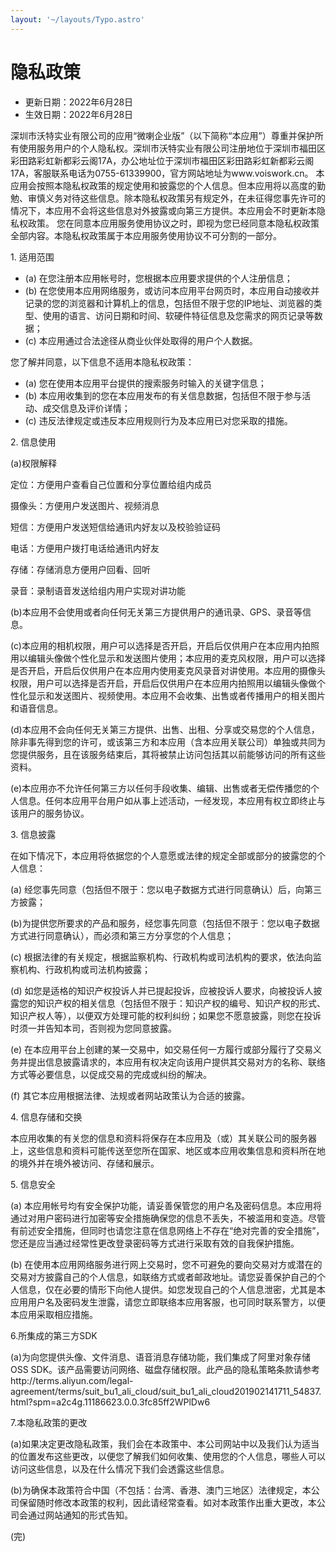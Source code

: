 ```yaml
---
layout: '~/layouts/Typo.astro'
---
```


# 隐私政策

- 更新日期：2022年6月28日
- 生效日期：2022年6月28日

深圳市沃特实业有限公司的应用“微喇企业版”（以下简称“本应用”）尊重并保护所有使用服务用户的个人隐私权。深圳市沃特实业有限公司注册地位于深圳市福田区彩田路彩虹新都彩云阁17A，办公地址位于深圳市福田区彩田路彩虹新都彩云阁17A，客服联系电话为0755-61339900，官方网站地址为www.voiswork.cn。
本应用会按照本隐私权政策的规定使用和披露您的个人信息。但本应用将以高度的勤勉、审慎义务对待这些信息。除本隐私权政策另有规定外，在未征得您事先许可的情况下，本应用不会将这些信息对外披露或向第三方提供。本应用会不时更新本隐私权政策。 您在同意本应用服务使用协议之时，即视为您已经同意本隐私权政策全部内容。本隐私权政策属于本应用服务使用协议不可分割的一部分。

1\. 适用范围

- (a) 在您注册本应用帐号时，您根据本应用要求提供的个人注册信息；
- (b) 在您使用本应用网络服务，或访问本应用平台网页时，本应用自动接收并记录的您的浏览器和计算机上的信息，包括但不限于您的IP地址、浏览器的类型、使用的语言、访问日期和时间、软硬件特征信息及您需求的网页记录等数据；
- (c) 本应用通过合法途径从商业伙伴处取得的用户个人数据。

您了解并同意，以下信息不适用本隐私权政策：

- (a) 您在使用本应用平台提供的搜索服务时输入的关键字信息；
- (b) 本应用收集到的您在本应用发布的有关信息数据，包括但不限于参与活动、成交信息及评价详情；
- (c) 违反法律规定或违反本应用规则行为及本应用已对您采取的措施。

2\. 信息使用

(a)权限解释

定位：方便用户查看自己位置和分享位置给组内成员

摄像头：方便用户发送图片、视频消息

短信：方便用户发送短信给通讯内好友以及校验验证码

电话：方便用户拨打电话给通讯内好友

存储：存储消息方便用户回看、回听

录音：录制语音发送给组内用户实现对讲功能

(b)本应用不会使用或者向任何无关第三方提供用户的通讯录、GPS、录音等信息。

(c)本应用的相机权限，用户可以选择是否开启，开启后仅供用户在本应用内拍照用以编辑头像做个性化显示和发送图片使用；本应用的麦克风权限，用户可以选择是否开启，开启后仅供用户在本应用内使用麦克风录音对讲使用。本应用的摄像头权限，用户可以选择是否开启，开启后仅供用户在本应用内拍照用以编辑头像做个性化显示和发送图片、视频使用。本应用不会收集、出售或者传播用户的相关图片和语音信息。

(d)本应用不会向任何无关第三方提供、出售、出租、分享或交易您的个人信息，除非事先得到您的许可，或该第三方和本应用（含本应用关联公司）单独或共同为您提供服务，且在该服务结束后，其将被禁止访问包括其以前能够访问的所有这些资料。

(e)本应用亦不允许任何第三方以任何手段收集、编辑、出售或者无偿传播您的个人信息。任何本应用平台用户如从事上述活动，一经发现，本应用有权立即终止与该用户的服务协议。

3\. 信息披露

在如下情况下，本应用将依据您的个人意愿或法律的规定全部或部分的披露您的个人信息：

(a) 经您事先同意（包括但不限于：您以电子数据方式进行同意确认）后，向第三方披露；

(b)为提供您所要求的产品和服务，经您事先同意（包括但不限于：您以电子数据方式进行同意确认），而必须和第三方分享您的个人信息；

(c) 根据法律的有关规定，根据监察机构、行政机构或司法机构的要求，依法向监察机构、行政机构或司法机构披露；

(d) 如您是适格的知识产权投诉人并已提起投诉，应被投诉人要求，向被投诉人披露您的知识产权的相关信息（包括但不限于：知识产权的编号、知识产权的形式、知识产权人等），以便双方处理可能的权利纠纷；如果您不愿意披露，则您在投诉时须一并告知本司，否则视为您同意披露。

(e) 在本应用平台上创建的某一交易中，如交易任何一方履行或部分履行了交易义务并提出信息披露请求的，本应用有权决定向该用户提供其交易对方的名称、联络方式等必要信息，以促成交易的完成或纠纷的解决。

(f) 其它本应用根据法律、法规或者网站政策认为合适的披露。

4\. 信息存储和交换

本应用收集的有关您的信息和资料将保存在本应用及（或）其关联公司的服务器上，这些信息和资料可能传送至您所在国家、地区或本应用收集信息和资料所在地的境外并在境外被访问、存储和展示。

5\. 信息安全

(a) 本应用帐号均有安全保护功能，请妥善保管您的用户名及密码信息。本应用将通过对用户密码进行加密等安全措施确保您的信息不丢失，不被滥用和变造。尽管有前述安全措施，但同时也请您注意在信息网络上不存在“绝对完善的安全措施”，您还是应当通过经常性更改登录密码等方式进行采取有效的自我保护措施。

(b) 在使用本应用网络服务进行网上交易时，您不可避免的要向交易对方或潜在的交易对方披露自己的个人信息，如联络方式或者邮政地址。请您妥善保护自己的个人信息，仅在必要的情形下向他人提供。如您发现自己的个人信息泄密，尤其是本应用用户名及密码发生泄露，请您立即联络本应用客服，也可同时联系警方，以便本应用采取相应措施。

6\.所集成的第三方SDK

(a)为向您提供头像、文件消息、语音消息存储功能，我们集成了阿里对象存储OSS SDK。该产品需要访问网络、磁盘存储权限。此产品的隐私策略条款请参考http://terms.aliyun.com/legal-agreement/terms/suit_bu1_ali_cloud/suit_bu1_ali_cloud201902141711_54837.html?spm=a2c4g.11186623.0.0.3fc85ff2WPlDw6

7\.本隐私政策的更改

(a)如果决定更改隐私政策，我们会在本政策中、本公司网站中以及我们认为适当的位置发布这些更改，以便您了解我们如何收集、使用您的个人信息，哪些人可以访问这些信息，以及在什么情况下我们会透露这些信息。

(b)为确保本政策符合中国（不包括：台湾、香港、澳门三地区）法律规定，本公司保留随时修改本政策的权利，因此请经常查看。如对本政策作出重大更改，本公司会通过网站通知的形式告知。

(完)
